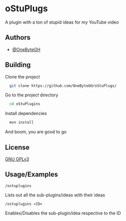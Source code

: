 # oStuPlugs

A plugin with a ton of stupid ideas for my YouTube video

## Authors

- [@OneByteGH](https://www.github.com/OneByteGH)


## Building 

Clone the project

```bash
  git clone https://github.com/OneByteGH/oStuPlugs/
```

Go to the project directory

```bash
  cd oStuPlugins
```

Install dependencies

```bash
  mvn install
```
And boom, you are good to go 

## License

[GNU GPLv3](https://choosealicense.com/licenses/gpl-3.0//)


## Usage/Examples

```
/ostuplugins 
```
Lists out all the sub-plugins/ideas with their ideas

```
/ostuplugins <ID>
```
Enables/Disables the sub-plugin/idea respective to the ID

